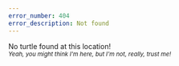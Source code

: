 ```yaml
---
error_number: 404
error_description: Not found
---
```


No turtle found at this location!  
<small><i>Yeah, you might think I'm here, but I'm not, really, trust me!</i></small>
